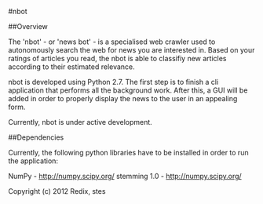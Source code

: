 #nbot

##Overview

The 'nbot' - or 'news bot' - is a specialised web crawler used to autonomously search the web for news you are interested in. Based on your ratings of articles you read, the nbot is able to classifiy new articles according to their estimated relevance.

nbot is developed using Python 2.7. The first step is to finish a cli application that performs all the background work. After this, a GUI will be added in order to properly display the news to the user in an appealing form.

Currently, nbot is under active development.

##Dependencies

Currently, the following python libraries have to be installed in order to run the application:

NumPy - http://numpy.scipy.org/
stemming 1.0 - http://numpy.scipy.org/


Copyright (c) 2012 Redix, stes